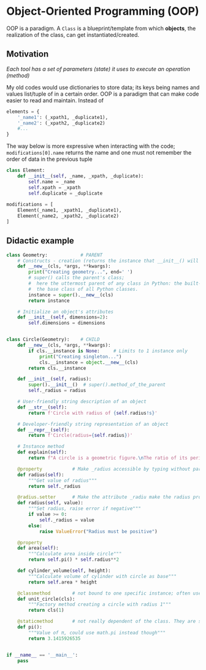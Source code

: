 # Object-Oriented Programming (OOP)
OOP is a paradigm. A `Class` is a blueprint/template from which **objects**, the realization of the class, can get instantiated/created.

## Motivation
_Each tool has a set of parameters (state) it uses to execute an operation (method)_

My old codes would use dictionaries to store data; its keys being names and values list/tuple of in a certain order.
OOP is a paradigm that can make code easier to read and maintain. Instead of
```python
elements = {
    '_name1': (_xpath1, _duplicate1),
    '_name2': (_xpath2, _duplicate2)
    #...
}
```
The way below is more expressive when interacting with the code; `modifications[0].name` returns the name and one must not remember the order of data in the previous tuple

```python
class Element:
    def __init__(self, _name, _xpath, _duplicate):
        self.name = _name
        self.xpath = _xpath
        self.duplicate = _duplicate
        
modifications = [
    Element(_name1, _xpath1, _duplicate1),
    Element(_name2, _xpath2, _duplicate2)
]
```

## Didactic example
````python
class Geometry:            # PARENT
    # Constructs - creation (returns the instance that __init__() will use)
    def __new__(cls, *args, **kwargs):
        print("Creating geometry...", end=' ')
        # super() calls the parent's class;
        #  here the uttermost parent of any class in Python: the built-in 'object'.
        #  the base class of all Python classes.
        instance = super().__new__(cls)
        return instance

    # Initialize an object's attributes
    def __init__(self, dimensions=2):
        self.dimensions = dimensions


class Circle(Geometry):    # CHILD
    def __new__(cls, *args, **kwargs):
        if cls.__instance is None:     # Limits to 1 instance only
            print("Creating singleton...")
            cls.__instance = object.__new__(cls)
        return cls.__instance

    def __init__(self, radius):
        super().__init__()  # super().method_of_the_parent
        self._radius = radius

    # User-friendly string description of an object
    def __str__(self):
        return f'Circle with radius of {self.radius!s}'

    # Developer-friendly string representation of an object
    def __repr__(self):
        return f'Circle(radius={self.radius})'

    # Instance method
    def explain(self):
        return f"A circle is a geometric figure.\nThe ratio of its perimeter for its area result in 2/R\nin which R stands for its radius."

    @property           # Make _radius accessible by typing without parentheses
    def radius(self):
        """Get value of radius"""
        return self._radius

    @radius.setter      # Make the attribute _radiu make the radius property muttable via setter
    def radius(self, value):
        """Set radius, raise error if negative"""
        if value >= 0:
            self._radius = value
        else:
            raise ValueError("Radius must be positive")

    @property
    def area(self):
        """Calculate area inside circle"""
        return self.pi() * self.radius**2

    def cylinder_volume(self, height):
        """Calculate volume of cylinder with circle as base"""
        return self.area * height

    @classmethod        # not bound to one specific instance; often used as factory methods that create specific instance of the class
    def unit_circle(cls):
        """Factory method creating a circle with radius 1"""
        return cls(1)

    @staticmethod       # not really dependent of the class. They are simply convenient there
    def pi():
        """Value of π, could use math.pi instead though"""
        return 3.1415926535


if __name__ == '__main__':
    pass

````
